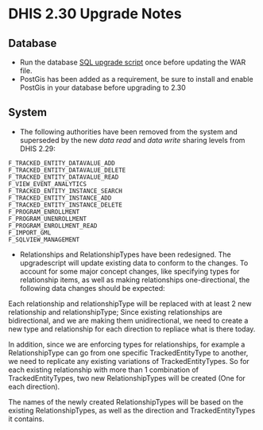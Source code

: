 # DHIS 2.30 Upgrade Notes

## Database

- Run the database [SQL upgrade script](upgrade-230.sql) once before updating the WAR file.
- PostGis has been added as a requirement, be sure to install and enable PostGis in your database before upgrading to 2.30

## System

- The following authorities have been removed from the system and superseded by the new *data read* and *data write* sharing levels from DHIS 2.29:

```
F_TRACKED_ENTITY_DATAVALUE_ADD
F_TRACKED_ENTITY_DATAVALUE_DELETE
F_TRACKED_ENTITY_DATAVALUE_READ
F_VIEW_EVENT_ANALYTICS
F_TRACKED_ENTITY_INSTANCE_SEARCH
F_TRACKED_ENTITY_INSTANCE_ADD
F_TRACKED_ENTITY_INSTANCE_DELETE
F_PROGRAM_ENROLLMENT
F_PROGRAM_UNENROLLMENT
F_PROGRAM_ENROLLMENT_READ
F_IMPORT_GML
F_SQLVIEW_MANAGEMENT
```

- Relationships and RelationshipTypes have been redesigned. The upgradescript will update existing data to conform to the changes. To account for some major concept changes, like specifying types for relationship items, as well as making relationships one-directional, the following data changes should be expected:

Each relationship and relationshipType will be replaced with at least 2 new relationship and relationshipType; Since existing relationships are bidirectional, and we are making them unidirectional, we need to create a new type and relationship for each direction to repliace what is there today.

In addition, since we are enforcing types for relationships, for example a RelationshipType can go from one specific TrackedEntityType to another, we need to replicate any existing variations of TrackedEntityTypes. So for each existing relationship with more than 1 combination of TrackedEntityTypes, two new RelationshipTypes will be created (One for each direction).

The names of the newly created RelationshipTypes will be based on the existing RelationshipTypes, as well as the direction and TrackedEntityTypes it contains.

